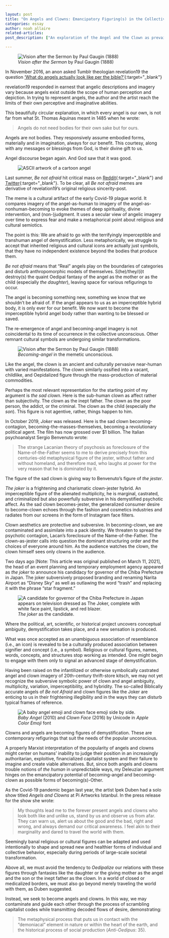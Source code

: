 ```yaml
---

layout: post
title: "On Angels and Clowns: Emancipatory Figuring(s) in the Collective Unconscious"
categories: essay
author: noah allaire
related-articles:
post_description: ["An exploration of the Angel and the Clown as prevailing concepts throughout modern history, and their rebirth today in memes and popular culture."]

---
```

<figure class="figure">
	<img src="/assets/post_media/2021-4-14-on-angels-and-clowns/gaugin.jpeg" class="figure-img img-fluid rounded" alt="Vision after the Sermon by Paul Gaugin (1888)">
	<figcaption class="figure-caption">
		<i>Vision after the Sermon</i> by Paul Gaugin (1888)
	</figcaption>
</figure>


In November 2016, an anon asked Tumblr theologian revelation19 the question [‘What do angels actually look like per the bible?’](https://revelation19.tumblr.com/post/140543842521/what-do-angels-actually-look-like-per-the-bible){:target="_blank"}

revelation19 responded in earnest that angelic descriptions and imagery vary because angels exist outside the scope of human perception and depiction. In trying to represent angels, the author and the artist reach the limits of their own perceptive and imaginative abilities.

This beautifully circular explanation, in which every angel is our own, is not far from what St. Thomas Aquinas meant in 1485 when he wrote:

>Angels do not need bodies for their own sake but for ours.

Angels are not bodies. They responsively assume embodied forms, materially and in imagination, always for our benefit. This courtesy, along with any messages or blessings from God, is their divine gift to us.

Angel discourse began again. And God saw that it was good.

<figure class="figure">
	<img src="/assets/post_media/2021-4-14-on-angels-and-clowns/ascii_angel.png" class="figure-img img-fluid rounded" alt="ASCII artwork of a cartoon angel">
</figure>

Last summer, *Be not afraid* hit critical mass on [Reddit](https://www.reddit.com/r/me_irl/comments/hksnqt/me_irl/){:target="_blank"} and [Twitter](https://twitter.com/aggressivepet/status/1287648048231792641){:target="_blank"}. To be clear, all *Be not afraid* memes are derivative of revelation19’s original religious sincerity-post.

The meme is a cultural artifact of the early Covid-19 plague world. It compares imagery of the angel-as-human to imagery of the angel-as-nonhuman-becoming to evoke themes of deep spirituality, divine intervention, and (non-)judgment. It uses a secular view of angelic imagery over time to express fear and make a metaphorical point about religious and cultural semiotics.

The point is this: We are afraid to go with the terrifyingly imperceptible and transhuman angel of demystification. Less metaphorically, we struggle to accept that inherited religious and cultural icons are actually just symbols, that they have no independent existence beyond the bodies that produce them.

*Be not afraid* means that “Real” angels play on the boundaries of categories and disturb anthropomorphic models of themselves. S(he)/they/(i)t destroy(s) the quaint Oedipal fantasy of the angel as the mother or as the child (especially *the daughter*), leaving space for various refigurings to occur.

The angel is becoming something new, something we know that we shouldn’t be afraid of. If the angel appears to us as an imperceptible hybrid body, it is only ever for our benefit. We now want to become the imperceptible hybrid angel body rather than wanting to be blessed or saved.

The re-emergence of angel and becoming-angel imagery is not coincidental to its time of occurrence in the collective unconscious. Other remnant cultural symbols are undergoing similar transformations.

<figure class="figure">
	<img src="/assets/post_media/2021-4-14-on-angels-and-clowns/becoming_angel.jpeg" class="figure-img img-fluid rounded" alt="Vision after the Sermon by Paul Gaugin (1888)">
	<figcaption class="figure-caption">
		<i>Becoming-angel</i> in the memetic unconscious.
	</figcaption>
</figure>

Like the angel, the clown is an ancient and culturally pervasive near-human with varied manifestations. The clown similarly ossified into a vacant, childlike, and Oepidalized figure through the mass-production of material commodities.

Perhaps the most relevant representation for the starting point of my argument is *the sad clown*. Here is the sub-human clown as affect rather than subjectivity. The clown as the inept father. The clown as the poor person, the addict, or the criminal. The clown as the child (especially *the son*). This figure is not agentive, rather, things happen to him.

In October 2019, *Joker* was released. Here is the sad clown becoming-contagion, becoming-the-masses-themselves, becoming a revolutionary political agent. The film has now grossed over $1 billion. The Italian psychoanalyst Sergio Benvenuto wrote:

>The strange Lacanian theory of psychosis as foreclosure of the Name-of-the-Father seems to me to derive precisely from this centuries-old metaphysical figure of the jester, without father and without homeland, and therefore mad, who laughs at power for the very reason that he is dominated by it.

The figure of the sad clown is giving way to Benvenuto’s figure of *the jester*.

*The joker* is a frightening and charismatic clown-jester hybrid. An imperceptible figure of the alienated multiplicity, he is marginal, castrated, and criminalized but also powerfully subversive in his demystified psychotic affect. As the sad clown becomes-jester, the generalized consumer desire to become-clown echoes through the fashion and cosmetics industries and radiates from our screens in the form of Instagram face filters.

Clown aesthetics are protective and subversive. In becoming-clown, we are contaminated and assimilate into a pack identity. We threaten to spread the psychotic contagion, Lacan’s foreclosure of the Name-of-the-Father. The clown-as-jester calls into question the dominant structuring order and the choices of everyone around him. As the audience watches the clown, the clown himself sees only clowns in the audience.

Two days ago [Note: This article was original published on March 11, 2021], the head of an event planning and temporary employment agency appeared as *the joker* to announce his candidacy for governor of the Chiba Prefecture in Japan. The joker subversively proposed branding and renaming Narita Airport as “Disney Sky” as well as outlawing the word “trash” and replacing it with the phrase “star fragment.”

<figure class="figure">
	<img src="/assets/post_media/2021-4-14-on-angels-and-clowns/joker.jpeg" class="figure-img img-fluid rounded" alt="A candidate for governor of the Chiba Prefecture in Japan appears on television dressed as The Joker, complete with white face paint, lipstick, and red blazer.">
	<figcaption class="figure-caption">
		<i>The joker</i> as the candidate.
	</figcaption>
</figure>

Where the political, art, scientific, or historical project uncovers conceptual ambiguity, demystification takes place, and a new sensation is produced.

What was once accepted as an unambiguous association of resemblance (i.e., an icon) is revealed to be a culturally produced association between signifier and concept (i.e., a symbol). Religious or cultural figures, names, words, concepts, and structures stop working as intended. One might begin to engage with them only to signal an advanced stage of demystification.

Having been raised on the infantilized or otherwise symbolically castrated angel and clown imagery of 20th-century thrift-store kitsch, we may not yet recognize the subversive symbolic power of clown and angel ambiguity, multiplicity, variation, imperceptibility, and hybridity. The so-called Biblically accurate angels of *Be not Afraid* and clown figures like the Joker are enticing to us in their frightening illegibility and in the ways they can disturb typical frames of reference.

<figure class="figure">
	<img src="/assets/post_media/2021-4-14-on-angels-and-clowns/emojis.png" class="figure-img img-fluid rounded" alt="A baby angel emoji and clown face emoji side by side.">
	<figcaption class="figure-caption">
		<i>Baby Angel</i> (2010) and <i>Clown Face</i> (2016) by Unicode in <i>Apple Color Emoji</i> font
	</figcaption>
</figure>

Clowns and angels are becoming figures of demystification. These are contemporary refigurings that suit the needs of the popular unconscious.

A properly Marxist interpretation of the popularity of angels and clowns might center on humans’ inability to judge their position in an increasingly authoritarian, exploitive, financialized capitalist system and their failure to imagine and create viable alternatives. But, since both angels and clowns trouble notions of *the human* in unpredictable ways, my Deleuzian argument hinges on the emancipatory potential of becoming-angel and becoming-clown as possible forms of becoming(s)-Other.

As the Covid-19 pandemic began last year, the artist Ipek Duben had a solo show titled *Angels and Clowns* at Pi Artworks Istanbul. In the press release for the show she wrote:

>My thoughts lead me to the forever present angels and clowns who look both like and unlike us, stand by us and observe us from afar. They can warn us, alert us about the good and the bad, right and wrong, and always demand our critical awareness. I feel akin to their marginality and dared to travel the world with them.

Seemingly banal religious or cultural figures can be adapted and used intentionally to shape and spread new and healthier forms of individual and collective behavior, especially during periods of large-scale societal transformation.

Above all, we must avoid the tendency to *Oedipalize* our relations with these figures through fantasies like the daughter or the giving mother as the angel and the son or the inept father as the clown. In a world of closed or medicalized borders, we must also go beyond merely traveling the world with them, as Duben suggested.

Instead, we seek to become angels and clowns. In this way, we may contaminate and guide each other through the process of scrambling capitalist codes while transmitting decoded flows of desire, demonstrating:

>The metaphysical process that puts us in contact with the “demoniacal” element in nature or within the heart of the earth, and the historical process of social production (*Anti-Oedipus*: 35).